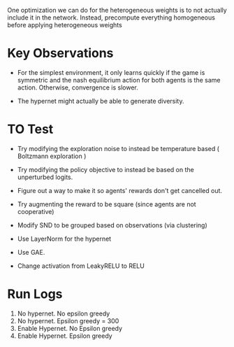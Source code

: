One optimization we can do for the heterogeneous weights is to not actually include it in the network.
Instead, precompute everything homogeneous before applying heterogeneous weights 




# Key Observations
* For the simplest environment, it only learns quickly if the game is symmetric and the nash equilibrium action for both agents is the same action. Otherwise, convergence is slower. 

* The hypernet might actually be able to generate diversity.



# TO Test
* Try modifying the exploration noise to instead be temperature based ( Boltzmann exploration )

* Try modifying the policy objective to instead be based on the unperturbed logits. 

* Figure out a way to make it so agents' rewards don't get cancelled out. 
* Try augmenting the reward to be square (since agents are not cooperative)

* Modify SND to be grouped based on observations (via clustering)

* Use LayerNorm for the hypernet 
* Use GAE. 

* Change activation from LeakyRELU to RELU


# Run Logs

1. No hypernet. No epsilon greedy
2. No hypernet. Epsilon greedy = 300 
3. Enable Hypernet. No Epsilon greedy
4. Enable Hypernet. Epsilon greedy